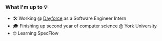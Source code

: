 ### What I'm up to 💡

- 🛠 Working @ <a href="https://dayforce.com">Dayforce</a> as a Software Engineer Intern 
- 🎓 Finishing up second year of computer science @ York University
- 🤓 Learning SpecFlow


